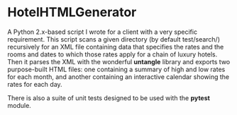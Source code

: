 # HotelHTMLGenerator
A Python 2.x-based script I wrote for a client with a very specific requirement. 
This script scans a given directory (by default test/search/) recursively for an XML file
containing data that specifies the rates and the rooms and dates to which those rates apply
for a chain of luxury hotels. Then it parses the XML with the wonderful **untangle** library and exports
two purpose-built HTML files: one containing a summary of high and low rates for each month, and another containing an 
interactive calendar showing the rates for each day.

There is also a suite of unit tests designed to be used with the **pytest** module.